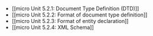 - [[micro Unit 5.2.1: Document Type Definition (DTD)]]
- [[micro Unit 5.2.2: Format of document type definition]]
- [[micro Unit 5.2.3: Format of entity declaration]]
- [[micro Unit 5.2.4: XML Schema]]